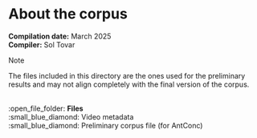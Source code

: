 # About the corpus
<b>Compilation date:</b> March 2025 </br>
<b>Compiler:</b> Sol Tovar
> [!NOTE]
> The files included in this directory are the ones used for the preliminary results and may not align completely with the final version of the corpus.
</br>
:open_file_folder: <b>Files</b></br>
:small_blue_diamond: Video metadata</br>
:small_blue_diamond: Preliminary corpus file (for AntConc)</br>
